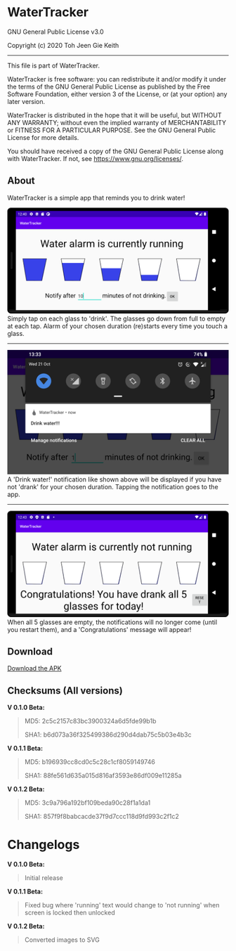 # WaterTracker

GNU General Public License v3.0

Copyright (c) 2020 Toh Jeen Gie Keith

<hr/>

This file is part of WaterTracker.

WaterTracker is free software: you can redistribute it and/or modify
it under the terms of the GNU General Public License as published by
the Free Software Foundation, either version 3 of the License, or
(at your option) any later version.

WaterTracker is distributed in the hope that it will be useful,
but WITHOUT ANY WARRANTY; without even the implied warranty of
MERCHANTABILITY or FITNESS FOR A PARTICULAR PURPOSE.  See the
GNU General Public License for more details.

You should have received a copy of the GNU General Public License
along with WaterTracker.  If not, see <https://www.gnu.org/licenses/>.

## About
WaterTracker is a simple app that reminds you to drink water!

![Image1](https://github.com/ktprograms/WaterTracker/blob/master/fastlane/metadata/android/en-US/images/phoneScreenshots/1.png?raw=true)
Simply tap on each glass to 'drink'. The glasses go down from full to empty at each tap. Alarm of your chosen duration (re)starts every time you touch a glass.
<hr />

![Image2](https://github.com/ktprograms/WaterTracker/blob/master/fastlane/metadata/android/en-US/images/phoneScreenshots/2.png?raw=true)
A 'Drink water!' notification like shown above will be displayed if you have not 'drank' for your chosen duration. Tapping the notification goes to the app.
<hr />

![Image3](https://github.com/ktprograms/WaterTracker/blob/master/fastlane/metadata/android/en-US/images/phoneScreenshots/3.png?raw=true)
When all 5 glasses are empty, the notifications will no longer come (until you restart them), and a 'Congratulations' message will appear!

## Download
[Download the APK](https://github.com/ktprograms/WaterTracker/blob/master/app/release/WaterTracker0.1.2beta.apk)

## Checksums (All versions)
**V 0.1.0 Beta:**

>MD5: 2c5c2157c83bc3900324a6d5fde99b1b
>
>SHA1: b6d073a36f325499386d290d4dab75c5b03e4b3c

**V 0.1.1 Beta:**

>MD5: b196939cc8cd0c5c28c1cf8059149746
>
>SHA1: 88fe561d635a015d816af3593e86df009e11285a

**V 0.1.2 Beta:**

>MD5: 3c9a796a192bf109beda90c28f1a1da1
>
>SHA1: 857f9f8babcacde37f9d7ccc118d9fd993c2f1c2

# Changelogs
**V 0.1.0 Beta:**

>Initial release

**V 0.1.1 Beta:**

>Fixed bug where 'running' text would change to 'not running' when screen is locked then unlocked

**V 0.1.2 Beta:**

>Converted images to SVG
